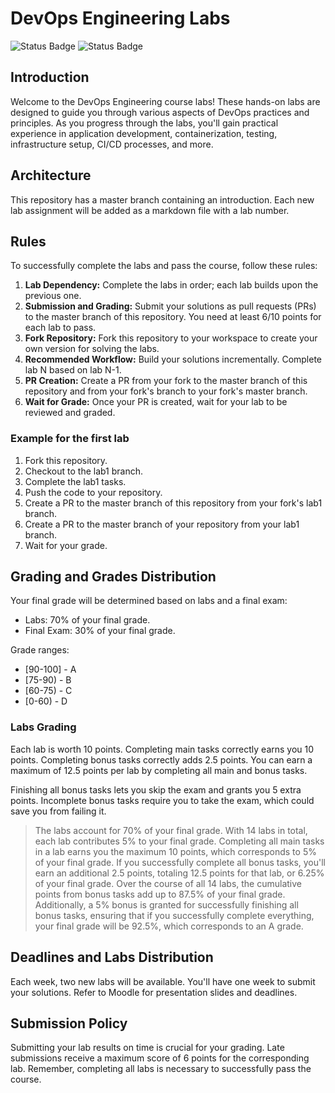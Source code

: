 # DevOps Engineering Labs

![Status Badge](https://github.com/rkBekzat/core-course-labs/actions/workflows/falsk_app/badge.svg)
![Status Badge](https://github.com/rkBekzat/core-course-labs/actions/workflows/go_app/badge.svg)

## Introduction

Welcome to the DevOps Engineering course labs! These hands-on labs are designed to guide you through various aspects of DevOps practices and principles. As you progress through the labs, you'll gain practical experience in application development, containerization, testing, infrastructure setup, CI/CD processes, and more.

## Architecture

This repository has a master branch containing an introduction. Each new lab assignment will be added as a markdown file with a lab number.

## Rules

To successfully complete the labs and pass the course, follow these rules:

1. **Lab Dependency:** Complete the labs in order; each lab builds upon the previous one.
2. **Submission and Grading:** Submit your solutions as pull requests (PRs) to the master branch of this repository. You need at least 6/10 points for each lab to pass.
3. **Fork Repository:** Fork this repository to your workspace to create your own version for solving the labs.
4. **Recommended Workflow:** Build your solutions incrementally. Complete lab N based on lab N-1.
5. **PR Creation:** Create a PR from your fork to the master branch of this repository and from your fork's branch to your fork's master branch.
6. **Wait for Grade:** Once your PR is created, wait for your lab to be reviewed and graded.

### Example for the first lab

1. Fork this repository.
2. Checkout to the lab1 branch.
3. Complete the lab1 tasks.
4. Push the code to your repository.
5. Create a PR to the master branch of this repository from your fork's lab1 branch.
6. Create a PR to the master branch of your repository from your lab1 branch.
7. Wait for your grade.

## Grading and Grades Distribution

Your final grade will be determined based on labs and a final exam:

- Labs: 70% of your final grade.
- Final Exam: 30% of your final grade.

Grade ranges:

- [90-100] - A
- [75-90) - B
- [60-75) - C
- [0-60) - D

### Labs Grading

Each lab is worth 10 points. Completing main tasks correctly earns you 10 points. Completing bonus tasks correctly adds 2.5 points. You can earn a maximum of 12.5 points per lab by completing all main and bonus tasks.

Finishing all bonus tasks lets you skip the exam and grants you 5 extra points. Incomplete bonus tasks require you to take the exam, which could save you from failing it.

>The labs account for 70% of your final grade. With 14 labs in total, each lab contributes 5% to your final grade. Completing all main tasks in a lab earns you the maximum 10 points, which corresponds to 5% of your final grade.
>If you successfully complete all bonus tasks, you'll earn an additional 2.5 points, totaling 12.5 points for that lab, or 6.25% of your final grade. Over the course of all 14 labs, the cumulative points from bonus tasks add up to 87.5% of your final grade.
>Additionally, a 5% bonus is granted for successfully finishing all bonus tasks, ensuring that if you successfully complete everything, your final grade will be 92.5%, which corresponds to an A grade.

## Deadlines and Labs Distribution

Each week, two new labs will be available. You'll have one week to submit your solutions. Refer to Moodle for presentation slides and deadlines.

## Submission Policy

Submitting your lab results on time is crucial for your grading. Late submissions receive a maximum score of 6 points for the corresponding lab. Remember, completing all labs is necessary to successfully pass the course.
